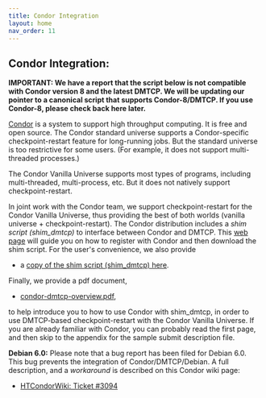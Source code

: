 ```yaml
---
title: Condor Integration
layout: home
nav_order: 11
---
```


## Condor Integration:

**IMPORTANT: We have a report that the script below is not compatible
with Condor version 8 and the latest DMTCP. We will be updating our
pointer to a canonical script that supports Condor-8/DMTCP. If you use
Condor-8, please check back here later.**

[Condor](http://research.cs.wisc.edu/condor/) is a system to support
high throughput computing. It is free and open source. The Condor
standard universe supports a Condor-specific checkpoint-restart feature
for long-running jobs. But the standard universe is too restrictive for
some users. (For example, it does not support multi-threaded processes.)

The Condor Vanilla Universe supports most types of programs, including
multi-threaded, multi-process, etc. But it does not natively support
checkpoint-restart.

In joint work with the Condor team, we support checkpoint-restart for
the Condor Vanilla Universe, thus providing the best of both worlds
(vanilla universe + checkpoint-restart). The Condor distribution
includes a *shim script (shim_dmtcp)* to interface between Condor and
DMTCP. This [web
page](https://htcondor-wiki.cs.wisc.edu/index.cgi/wiki?p=DmtcpCondor)
will guide you on how to register with Condor and then download the shim
script. For the user\'s convenience, we also provide

- a [copy of the shim script (shim_dmtcp) here](docs/shim_dmtcp).

Finally, we provide a pdf document,

- [condor-dmtcp-overview.pdf](docs/condor-dmtcp-overview.pdf),

to help introduce you to how to use Condor with shim_dmtcp, in order to
use DMTCP-based checkpoint-restart with the Condor Vanilla Universe. If
you are already familiar with Condor, you can probably read the first
page, and then skip to the appendix for the sample submit description
file.

**Debian 6.0:** Please note that a bug report has been filed for
Debian 6.0. This bug prevents the integration of Condor/DMTCP/Debian. A
full description, and a *workaround* is described on this Condor wiki
page:

- [HTCondorWiki: Ticket
  #3094](https://htcondor-wiki.cs.wisc.edu/index.cgi/tktview?tn=3094)
